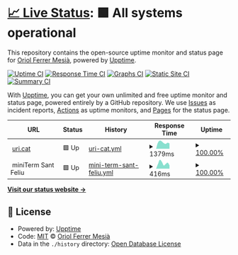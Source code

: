 # [📈 Live Status](https://armadillu.github.io/upptime): <!--live status--> **🟩 All systems operational**

This repository contains the open-source uptime monitor and status page for [Oriol Ferrer Mesià](http://uri.cat), powered by [Upptime](https://github.com/upptime/upptime).

[![Uptime CI](https://github.com/armadillu/upptime/workflows/Uptime%20CI/badge.svg)](https://github.com/armadillu/upptime/actions?query=workflow%3A%22Uptime+CI%22)
[![Response Time CI](https://github.com/armadillu/upptime/workflows/Response%20Time%20CI/badge.svg)](https://github.com/armadillu/upptime/actions?query=workflow%3A%22Response+Time+CI%22)
[![Graphs CI](https://github.com/armadillu/upptime/workflows/Graphs%20CI/badge.svg)](https://github.com/armadillu/upptime/actions?query=workflow%3A%22Graphs+CI%22)
[![Static Site CI](https://github.com/armadillu/upptime/workflows/Static%20Site%20CI/badge.svg)](https://github.com/armadillu/upptime/actions?query=workflow%3A%22Static+Site+CI%22)
[![Summary CI](https://github.com/armadillu/upptime/workflows/Summary%20CI/badge.svg)](https://github.com/armadillu/upptime/actions?query=workflow%3A%22Summary+CI%22)

With [Upptime](https://upptime.js.org), you can get your own unlimited and free uptime monitor and status page, powered entirely by a GitHub repository. We use [Issues](https://github.com/armadillu/upptime/issues) as incident reports, [Actions](https://github.com/armadillu/upptime/actions) as uptime monitors, and [Pages](https://armadillu.github.io/upptime) for the status page.

<!--start: status pages-->
<!-- This summary is generated by Upptime (https://github.com/upptime/upptime) -->
<!-- Do not edit this manually, your changes will be overwritten -->
<!-- prettier-ignore -->
| URL | Status | History | Response Time | Uptime |
| --- | ------ | ------- | ------------- | ------ |
| <img alt="" src="https://icons.duckduckgo.com/ip3/uri.cat.ico" height="13"> [uri.cat](https://uri.cat) | 🟩 Up | [uri-cat.yml](https://github.com/armadillu/upptime/commits/HEAD/history/uri-cat.yml) | <details><summary><img alt="Response time graph" src="./graphs/uri-cat/response-time-week.png" height="20"> 1379ms</summary><br><a href="https://armadillu.github.io/upptime/history/uri-cat"><img alt="Response time 1627" src="https://img.shields.io/endpoint?url=https%3A%2F%2Fraw.githubusercontent.com%2Farmadillu%2Fupptime%2FHEAD%2Fapi%2Furi-cat%2Fresponse-time.json"></a><br><a href="https://armadillu.github.io/upptime/history/uri-cat"><img alt="24-hour response time 1191" src="https://img.shields.io/endpoint?url=https%3A%2F%2Fraw.githubusercontent.com%2Farmadillu%2Fupptime%2FHEAD%2Fapi%2Furi-cat%2Fresponse-time-day.json"></a><br><a href="https://armadillu.github.io/upptime/history/uri-cat"><img alt="7-day response time 1379" src="https://img.shields.io/endpoint?url=https%3A%2F%2Fraw.githubusercontent.com%2Farmadillu%2Fupptime%2FHEAD%2Fapi%2Furi-cat%2Fresponse-time-week.json"></a><br><a href="https://armadillu.github.io/upptime/history/uri-cat"><img alt="30-day response time 1625" src="https://img.shields.io/endpoint?url=https%3A%2F%2Fraw.githubusercontent.com%2Farmadillu%2Fupptime%2FHEAD%2Fapi%2Furi-cat%2Fresponse-time-month.json"></a><br><a href="https://armadillu.github.io/upptime/history/uri-cat"><img alt="1-year response time 1627" src="https://img.shields.io/endpoint?url=https%3A%2F%2Fraw.githubusercontent.com%2Farmadillu%2Fupptime%2FHEAD%2Fapi%2Furi-cat%2Fresponse-time-year.json"></a></details> | <details><summary><a href="https://armadillu.github.io/upptime/history/uri-cat">100.00%</a></summary><a href="https://armadillu.github.io/upptime/history/uri-cat"><img alt="All-time uptime 99.97%" src="https://img.shields.io/endpoint?url=https%3A%2F%2Fraw.githubusercontent.com%2Farmadillu%2Fupptime%2FHEAD%2Fapi%2Furi-cat%2Fuptime.json"></a><br><a href="https://armadillu.github.io/upptime/history/uri-cat"><img alt="24-hour uptime 100.00%" src="https://img.shields.io/endpoint?url=https%3A%2F%2Fraw.githubusercontent.com%2Farmadillu%2Fupptime%2FHEAD%2Fapi%2Furi-cat%2Fuptime-day.json"></a><br><a href="https://armadillu.github.io/upptime/history/uri-cat"><img alt="7-day uptime 100.00%" src="https://img.shields.io/endpoint?url=https%3A%2F%2Fraw.githubusercontent.com%2Farmadillu%2Fupptime%2FHEAD%2Fapi%2Furi-cat%2Fuptime-week.json"></a><br><a href="https://armadillu.github.io/upptime/history/uri-cat"><img alt="30-day uptime 100.00%" src="https://img.shields.io/endpoint?url=https%3A%2F%2Fraw.githubusercontent.com%2Farmadillu%2Fupptime%2FHEAD%2Fapi%2Furi-cat%2Fuptime-month.json"></a><br><a href="https://armadillu.github.io/upptime/history/uri-cat"><img alt="1-year uptime 99.97%" src="https://img.shields.io/endpoint?url=https%3A%2F%2Fraw.githubusercontent.com%2Farmadillu%2Fupptime%2FHEAD%2Fapi%2Furi-cat%2Fuptime-year.json"></a></details>
| <img alt="" src="https://icons.duckduckgo.com/ip3/null.ico" height="13"> miniTerm Sant Feliu | 🟩 Up | [mini-term-sant-feliu.yml](https://github.com/armadillu/upptime/commits/HEAD/history/mini-term-sant-feliu.yml) | <details><summary><img alt="Response time graph" src="./graphs/mini-term-sant-feliu/response-time-week.png" height="20"> 416ms</summary><br><a href="https://armadillu.github.io/upptime/history/mini-term-sant-feliu"><img alt="Response time 937" src="https://img.shields.io/endpoint?url=https%3A%2F%2Fraw.githubusercontent.com%2Farmadillu%2Fupptime%2FHEAD%2Fapi%2Fmini-term-sant-feliu%2Fresponse-time.json"></a><br><a href="https://armadillu.github.io/upptime/history/mini-term-sant-feliu"><img alt="24-hour response time 256" src="https://img.shields.io/endpoint?url=https%3A%2F%2Fraw.githubusercontent.com%2Farmadillu%2Fupptime%2FHEAD%2Fapi%2Fmini-term-sant-feliu%2Fresponse-time-day.json"></a><br><a href="https://armadillu.github.io/upptime/history/mini-term-sant-feliu"><img alt="7-day response time 416" src="https://img.shields.io/endpoint?url=https%3A%2F%2Fraw.githubusercontent.com%2Farmadillu%2Fupptime%2FHEAD%2Fapi%2Fmini-term-sant-feliu%2Fresponse-time-week.json"></a><br><a href="https://armadillu.github.io/upptime/history/mini-term-sant-feliu"><img alt="30-day response time 667" src="https://img.shields.io/endpoint?url=https%3A%2F%2Fraw.githubusercontent.com%2Farmadillu%2Fupptime%2FHEAD%2Fapi%2Fmini-term-sant-feliu%2Fresponse-time-month.json"></a><br><a href="https://armadillu.github.io/upptime/history/mini-term-sant-feliu"><img alt="1-year response time 937" src="https://img.shields.io/endpoint?url=https%3A%2F%2Fraw.githubusercontent.com%2Farmadillu%2Fupptime%2FHEAD%2Fapi%2Fmini-term-sant-feliu%2Fresponse-time-year.json"></a></details> | <details><summary><a href="https://armadillu.github.io/upptime/history/mini-term-sant-feliu">100.00%</a></summary><a href="https://armadillu.github.io/upptime/history/mini-term-sant-feliu"><img alt="All-time uptime 98.14%" src="https://img.shields.io/endpoint?url=https%3A%2F%2Fraw.githubusercontent.com%2Farmadillu%2Fupptime%2FHEAD%2Fapi%2Fmini-term-sant-feliu%2Fuptime.json"></a><br><a href="https://armadillu.github.io/upptime/history/mini-term-sant-feliu"><img alt="24-hour uptime 100.00%" src="https://img.shields.io/endpoint?url=https%3A%2F%2Fraw.githubusercontent.com%2Farmadillu%2Fupptime%2FHEAD%2Fapi%2Fmini-term-sant-feliu%2Fuptime-day.json"></a><br><a href="https://armadillu.github.io/upptime/history/mini-term-sant-feliu"><img alt="7-day uptime 100.00%" src="https://img.shields.io/endpoint?url=https%3A%2F%2Fraw.githubusercontent.com%2Farmadillu%2Fupptime%2FHEAD%2Fapi%2Fmini-term-sant-feliu%2Fuptime-week.json"></a><br><a href="https://armadillu.github.io/upptime/history/mini-term-sant-feliu"><img alt="30-day uptime 99.94%" src="https://img.shields.io/endpoint?url=https%3A%2F%2Fraw.githubusercontent.com%2Farmadillu%2Fupptime%2FHEAD%2Fapi%2Fmini-term-sant-feliu%2Fuptime-month.json"></a><br><a href="https://armadillu.github.io/upptime/history/mini-term-sant-feliu"><img alt="1-year uptime 98.14%" src="https://img.shields.io/endpoint?url=https%3A%2F%2Fraw.githubusercontent.com%2Farmadillu%2Fupptime%2FHEAD%2Fapi%2Fmini-term-sant-feliu%2Fuptime-year.json"></a></details>

<!--end: status pages-->

[**Visit our status website →**](https://armadillu.github.io/upptime)

## 📄 License

- Powered by: [Upptime](https://github.com/upptime/upptime)
- Code: [MIT](./LICENSE) © [Oriol Ferrer Mesià](http://uri.cat)
- Data in the `./history` directory: [Open Database License](https://opendatacommons.org/licenses/odbl/1-0/)
